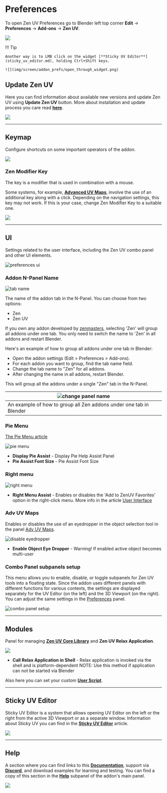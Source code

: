 # Preferences

To open Zen UV Preferences go to Blender left top corner **Edit** -> **Preferences** -> **Add-ons** -> **Zen UV**.

![](img/screen/addon_prefs/addon_prefs_main.png)

!!! Tip

    Another way is to LMB click on the widget [**Sticky UV Editor**](sticky_uv_editor.md), holding Ctrl+Shift keys.

    ![](img/screen/addon_prefs/open_through_widget.png)

## Update Zen UV

Here you can find information about available new versions and update Zen UV using **Update Zen UV** button. More about installation and update process you care read [**here**](installation.md).

![](img/screen//addon_prefs/addon_prefs_update.png)

---

## Keymap

Configure shortcuts on some important operators of the addon.

![](img/screen/addon_prefs/keymap.png)

### Zen Modifier Key

The key is a modifier that is used in combination with a mouse.

Some systems, for example, [**Advanced UV Maps**](adv_uv-maps.md), involve the use of an additional key along with a click. Depending on the navigation settings, this key may not work. If this is your case, change Zen Modifier Key to a suitable one.

![](img/screen//addon_prefs/zen_modifier_key.png)

---

## UI

Settings related to the user interface, including the Zen UV combo panel and other UI elements.

![preferences ui](img/screen//addon_prefs/addon_prefs_ui.png)

### Addon N-Panel Name

![tab name](img/screen/addon_prefs/addon_prefs_tab_name.png)

The name of the addon tab in the N-Panel. You can choose from two options:

 - Zen
 - Zen UV

If you own any addon developed by [zenmasters](https://zenmasters.team), selecting 'Zen' will group all addons under one tab. You only need to switch the name to 'Zen' in all addons and restart Blender.

Here's an example of how to group all addons under one tab in Blender:

  - Open the addon settings (Edit > Preferences > Add-ons).
  - For each addon you want to group, find the tab name field.
  - Change the tab name to "Zen" for all addons.
  - After changing the name in all addons, restart Blender.

This will group all the addons under a single "Zen" tab in the N-Panel.

| ![change panel name](img/gifs/addon_preferences/zen_n_panel.gif) |
| --- |
| An example of how to group all Zen addons under one tab in Blender |

### Pie Menu

[<u>The Pie Menu article</u>](user_interface.md#pie-menu)

![pie menu](img/screen/addon_prefs/addon_prefs_pie_menu.png)

- **Display Pie Assist** - Display Pie Help Assist Panel
- **Pie Assist Font Size** - Pie Assist Font Size

### Right menu

![right menu](img/screen/addon_prefs/addon_prefs_right_menu_assist_option.png)

- **Right Menu Assist** - Enables or disables the 'Add to ZenUV Favorites' option in the right-click menu. More info in the article [User Interface](user_interface.md/#right-menu-assist)

### Adv UV Maps

Enables or disables the use of an eyedropper in the object selection tool in the panel [Adv UV Maps](adv_uv-maps.md#transfer-uv).

![disable eyedropper](img/screen/addon_prefs/addon_prefs_adv_uv_maps_eyedropper.png)

- **Enable Object Eye Dropper** - Warning! If enabled active object becomes multi-user

### Combo Panel subpanels setup

This menu allows you to enable, disable, or toggle subpanels for Zen UV tools into a floating state. Since the addon uses different panels with different functions for various contexts, the settings are displayed separately for the UV Editor (on the left) and the 3D Viewport (on the right). You can adjust the same settings in the [Preferences](preferences.md#panels) panel.

![combo panel setup](img/screen/addon_prefs/combo_panel_subpanels_setup.png)

---

## Modules

Panel for managing [**Zen UV Core Library**](installation.md) and **Zen UV Relax Application**.

![](img/screen/addon_prefs/addon_prefs_modules.png)

- **Call Relax Application in Shell** - Relax application is invoked via the shell and is platform-dependent
NOTE: Use this method if application can not be started via Blender

Also here you can set your custom [**User Script**](user_script.md).

---

## Sticky UV Editor

Sticky UV Editor is a system that allows opening UV Editor on the left or the right from the active 3D Viewport or as a separate window. Information about Sticky UV you can find in the [**Sticky UV Editor**](sticky_uv_editor.md#sticky-uv-editor) article.


![](img/screen/addon_prefs/addon_prefs_sticky.png)

---

## Help

A section where you can find links to this [**Documentation**](index.md), support via [**Discord**](https://discord.gg/wGpFeME), and download examples for learning and testing. You can find a copy of this section in the [**Help**](help.md) subpanel of the addon's main panel.

![](img/screen/addon_prefs/addon_prefs_help.png)